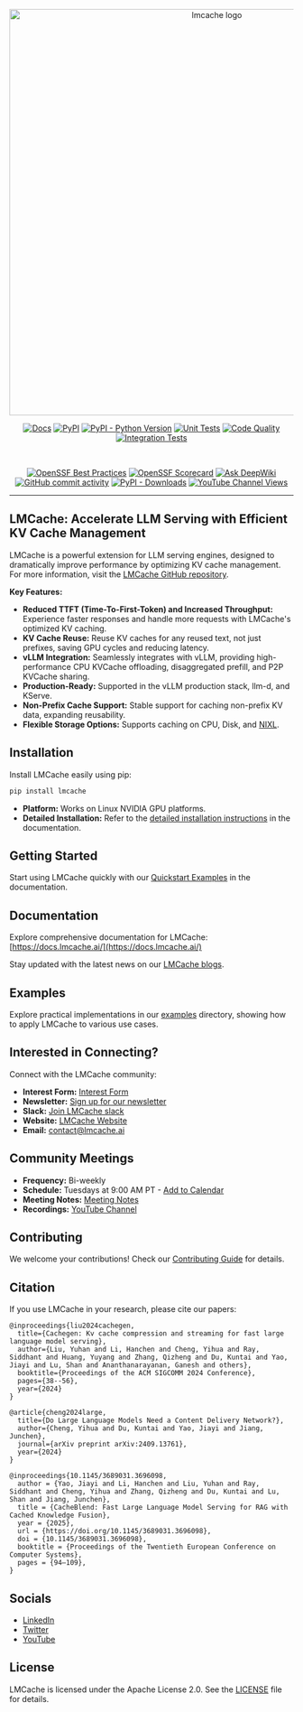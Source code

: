 <div align="center">
  <p align="center">
    <img src="https://raw.githubusercontent.com/LMCache/LMCache/dev/asset/logo.png" width="720" alt="lmcache logo">
  </p>

  [![Docs](https://img.shields.io/badge/docs-live-brightgreen)](https://docs.lmcache.ai/)
  [![PyPI](https://img.shields.io/pypi/v/lmcache)](https://pypi.org/project/lmcache/)
  [![PyPI - Python Version](https://img.shields.io/pypi/pyversions/lmcache)](https://pypi.org/project/lmcache/)
  [![Unit Tests](https://badge.buildkite.com/ce25f1819a274b7966273bfa54f0e02f092c3de0d7563c5c9d.svg)](https://buildkite.com/lmcache/lmcache-unittests)
  [![Code Quality](https://github.com/lmcache/lmcache/actions/workflows/code_quality_checks.yml/badge.svg?branch=dev&label=tests)](https://github.com/LMCache/LMCache/actions/workflows/code_quality_checks.yml)
  [![Integration Tests](https://badge.buildkite.com/108ddd4ab482a2480999dec8c62a640a3315ed4e6c4e86798e.svg)](https://buildkite.com/lmcache/lmcache-vllm-integration-tests)

   <br />

  [![OpenSSF Best Practices](https://www.bestpractices.dev/projects/10841/badge)](https://www.bestpractices.dev/projects/10841)
  [![OpenSSF Scorecard](https://api.scorecard.dev/projects/github.com/LMCache/LMCache/badge)](https://scorecard.dev/viewer/?uri=github.com/LMCache/LMCache)
  [![Ask DeepWiki](https://deepwiki.com/badge.svg)](https://deepwiki.com/LMCache/LMCache/)
  [![GitHub commit activity](https://img.shields.io/github/commit-activity/w/LMCache/LMCache)](https://github.com/LMCache/LMCache/graphs/commit-activity)
  [![PyPI - Downloads](https://img.shields.io/pypi/dm/lmcache)](https://pypi.org/project/lmcache/)
  [![YouTube Channel Views](https://img.shields.io/youtube/channel/views/UC58zMz55n70rtf1Ak2PULJA)](https://www.youtube.com/channel/UC58zMz55n70rtf1Ak2PULJA)

</div>

---

## LMCache: Accelerate LLM Serving with Efficient KV Cache Management

LMCache is a powerful extension for LLM serving engines, designed to dramatically improve performance by optimizing KV cache management.  For more information, visit the [LMCache GitHub repository](https://github.com/LMCache/LMCache).

**Key Features:**

*   **Reduced TTFT (Time-To-First-Token) and Increased Throughput:** Experience faster responses and handle more requests with LMCache's optimized KV caching.
*   **KV Cache Reuse:** Reuse KV caches for any reused text, not just prefixes, saving GPU cycles and reducing latency.
*   **vLLM Integration:** Seamlessly integrates with vLLM, providing high-performance CPU KVCache offloading, disaggregated prefill, and P2P KVCache sharing.
*   **Production-Ready:** Supported in the vLLM production stack, llm-d, and KServe.
*   **Non-Prefix Cache Support:** Stable support for caching non-prefix KV data, expanding reusability.
*   **Flexible Storage Options:** Supports caching on CPU, Disk, and [NIXL](https://github.com/ai-dynamo/nixl).

## Installation

Install LMCache easily using pip:

```bash
pip install lmcache
```

*   **Platform:** Works on Linux NVIDIA GPU platforms.
*   **Detailed Installation:**  Refer to the [detailed installation instructions](https://docs.lmcache.ai/getting_started/installation) in the documentation.

## Getting Started

Start using LMCache quickly with our [Quickstart Examples](https://docs.lmcache.ai/getting_started/quickstart/) in the documentation.

## Documentation

Explore comprehensive documentation for LMCache: [https://docs.lmcache.ai/](https://docs.lmcache.ai/)

Stay updated with the latest news on our [LMCache blogs](https://blog.lmcache.ai/).

## Examples

Explore practical implementations in our [examples](https://github.com/LMCache/LMCache/tree/dev/examples) directory, showing how to apply LMCache to various use cases.

## Interested in Connecting?

Connect with the LMCache community:

*   **Interest Form:** [Interest Form](https://forms.gle/MHwLiYDU6kcW3dLj7)
*   **Newsletter:**  [Sign up for our newsletter](https://mailchi.mp/tensormesh/lmcache-sign-up-newsletter)
*   **Slack:** [Join LMCache slack](https://join.slack.com/t/lmcacheworkspace/shared_invite/zt-2viziwhue-5Amprc9k5hcIdXT7XevTaQ)
*   **Website:** [LMCache Website](https://lmcache.ai/)
*   **Email:** [contact@lmcache.ai](mailto:contact@lmcache.ai)

## Community Meetings

*   **Frequency:** Bi-weekly
*   **Schedule:** Tuesdays at 9:00 AM PT - [Add to Calendar](https://drive.usercontent.google.com/u/0/uc?id=1f5EXbooGcwNwzIpTgn5u4PHqXgfypMtu&export=download)
*   **Meeting Notes:** [Meeting Notes](https://docs.google.com/document/d/1_Fl3vLtERFa3vTH00cezri78NihNBtSClK-_1tSrcow)
*   **Recordings:** [YouTube Channel](https://www.youtube.com/channel/UC58zMz55n70rtf1Ak2PULJA)

## Contributing

We welcome your contributions! Check our [Contributing Guide](CONTRIBUTING.md) for details.

## Citation

If you use LMCache in your research, please cite our papers:

```
@inproceedings{liu2024cachegen,
  title={Cachegen: Kv cache compression and streaming for fast large language model serving},
  author={Liu, Yuhan and Li, Hanchen and Cheng, Yihua and Ray, Siddhant and Huang, Yuyang and Zhang, Qizheng and Du, Kuntai and Yao, Jiayi and Lu, Shan and Ananthanarayanan, Ganesh and others},
  booktitle={Proceedings of the ACM SIGCOMM 2024 Conference},
  pages={38--56},
  year={2024}
}

@article{cheng2024large,
  title={Do Large Language Models Need a Content Delivery Network?},
  author={Cheng, Yihua and Du, Kuntai and Yao, Jiayi and Jiang, Junchen},
  journal={arXiv preprint arXiv:2409.13761},
  year={2024}
}

@inproceedings{10.1145/3689031.3696098,
  author = {Yao, Jiayi and Li, Hanchen and Liu, Yuhan and Ray, Siddhant and Cheng, Yihua and Zhang, Qizheng and Du, Kuntai and Lu, Shan and Jiang, Junchen},
  title = {CacheBlend: Fast Large Language Model Serving for RAG with Cached Knowledge Fusion},
  year = {2025},
  url = {https://doi.org/10.1145/3689031.3696098},
  doi = {10.1145/3689031.3696098},
  booktitle = {Proceedings of the Twentieth European Conference on Computer Systems},
  pages = {94–109},
}
```

## Socials

*   [LinkedIn](https://www.linkedin.com/company/lmcache-lab/?viewAsMember=true)
*   [Twitter](https://x.com/lmcache)
*   [YouTube](https://www.youtube.com/@LMCacheTeam)

## License

LMCache is licensed under the Apache License 2.0. See the [LICENSE](LICENSE) file for details.